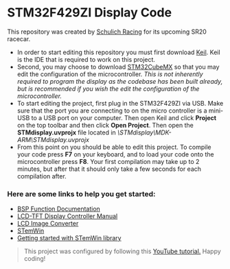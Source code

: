 ﻿# STM32F429ZI Display Code

This repository was created by [Schulich Racing](https://www.schulichracing.ca/) for its upcoming SR20 racecar. 
- In order to start editing this repository you must first download [Keil](https://www.keil.com/demo/eval/arm.htm). Keil is the IDE that is required to work on this project.
- Second, you may choose to download [STM32CubeMX](https://www.st.com/en/development-tools/stm32cubemx.html) so that you may edit the configuration of the microcontroller. *This is not inherently required to program the display as the codebase has been built already, but is recommended if you wish the edit the configuration of the microcontroller.*
- To start editing the project, first plug in the STM32F429ZI via USB. Make sure that the port you are connecting to on the micro controller is a mini-USB to a USB port on your computer. Then open Keil and click **Project** on the top toolbar and then click **Open Project**. Then open the **STMdisplay.uvprojx** file located in *\STMdisplay\MDK-ARM\STMdisplay.uvprojx*
- From this point on you should be able to edit this project. To compile your code press **F7** on your keyboard, and to load your code onto the microcontroller press **F8**. Your first compilation may take up to 2 minutes, but after that it should only take a few seconds for each compilation after.

### Here are some links to help you get started:
- [BSP Function Documentation](https://documentation.help/STM32F429I-Discovery-BSP-Driver/group__STM32F429I__DISCOVERY__LCD__Exported__Functions.html)
- [LCD-TFT Display Controller Manual](https://www.st.com/content/ccc/resource/technical/document/application_note/group0/25/ca/f9/b4/ae/fc/4e/1e/DM00287603/files/DM00287603.pdf/jcr:content/translations/en.DM00287603.pdf)
- [LCD Image Converter](https://github.com/riuson/lcd-image-converter)
-  [STemWin](https://www.st.com/en/embedded-software/stemwin.html)
- [Getting started with STemWin library](https://www.st.com/content/ccc/resource/technical/document/application_note/54/c9/95/42/8c/0b/43/69/DM00089670.pdf/files/DM00089670.pdf/jcr:content/translations/en.DM00089670.pdf)
> This project was configured by following this [YouTube tutorial.](https://www.youtube.com/watch?v=u_TVAudWabI)
> Happy coding!
